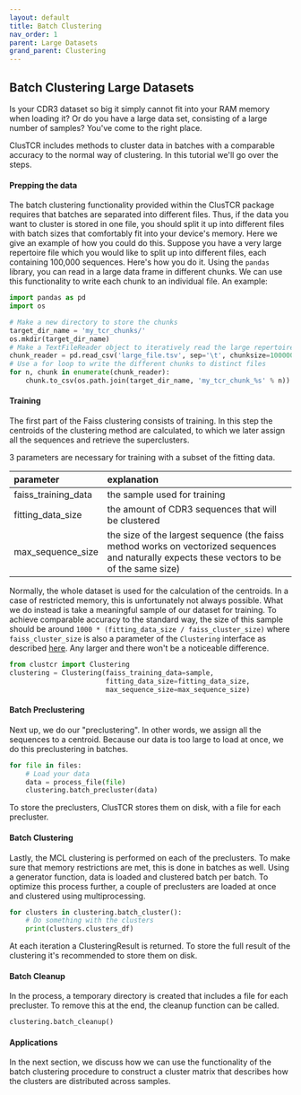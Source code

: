 ```yaml
---
layout: default 
title: Batch Clustering
nav_order: 1 
parent: Large Datasets
grand_parent: Clustering
---
```




## Batch Clustering Large Datasets

Is your CDR3 dataset so big it simply cannot fit into your RAM memory when loading it? Or do you have a large data set, consisting of a large number of samples? You've come to the right place.

ClusTCR includes methods to cluster data in batches with a comparable accuracy to the normal way of clustering. In
this tutorial we'll go over the steps.

#### Prepping the data

The batch clustering functionality provided within the ClusTCR package requires that batches are separated into different files. Thus, if the data you want to cluster is stored in one file, you should split it up into different files with batch sizes that comfortably fit into your device's memory. Here we give an example of how you could do this. Suppose you have a very large repertoire file which you would like to split up into different files, each containing 100,000 sequences. Here's how you do it. Using the `pandas` library, you can read in a large data frame in different chunks. We can use this functionality to write each chunk to an individual file. An example:

```python
import pandas as pd
import os

# Make a new directory to store the chunks
target_dir_name = 'my_tcr_chunks/'
os.mkdir(target_dir_name)
# Make a TextFileReader object to iteratively read the large repertoire file
chunk_reader = pd.read_csv('large_file.tsv', sep='\t', chunksize=100000)
# Use a for loop to write the different chunks to distinct files
for n, chunk in enumerate(chunk_reader):
    chunk.to_csv(os.path.join(target_dir_name, 'my_tcr_chunk_%s' % n))
```

#### Training

The first part of the Faiss clustering consists of training. In this step the centroids of the clustering
method are calculated, to which we later assign all the sequences and retrieve the superclusters.

3 parameters are necessary for training with a subset of the fitting data.

| parameter | explanation |
|:-------------|:------------------|
| faiss_training_data | the sample used for training |
| fitting_data_size | the amount of CDR3 sequences that will be clustered |
| max_sequence_size | the size of the largest sequence (the faiss method works on vectorized sequences and naturally expects these vectors to be of the same size) |

Normally, the whole dataset is used for the calculation of the centroids. In a case of restricted memory, this is
unfortunately not always possible. What we do instead is take a meaningful sample of our dataset for training. To
achieve comparable accuracy to the standard way, the size of this sample should be
around `1000 * (fitting_data_size / faiss_cluster_size)` where `faiss_cluster_size` is also a parameter of the `Clustering` interface as described [here](how-to-use). 
Any larger and there won't be a noticeable difference.


```python
from clustcr import Clustering
clustering = Clustering(faiss_training_data=sample,
                        fitting_data_size=fitting_data_size,
                        max_sequence_size=max_sequence_size)
```


#### Batch Preclustering

Next up, we do our "preclustering".
In other words, we assign all the sequences to a centroid.
Because our data is too large to load at once, we do this preclustering in batches.

```python
for file in files:
    # Load your data
    data = process_file(file)
    clustering.batch_precluster(data)
```

To store the preclusters, ClusTCR stores them on disk, with a file for each precluster.


#### Batch Clustering

Lastly, the MCL clustering is performed on each of the preclusters.
To make sure that memory restrictions are met, this is done in batches as well.
Using a generator function, data is loaded and clustered batch per batch.
To optimize this process further, a couple of preclusters are loaded at once and clustered using multiprocessing.


```python
for clusters in clustering.batch_cluster():
    # Do something with the clusters
    print(clusters.clusters_df)
```

At each iteration a ClusteringResult is returned.
To store the full result of the clustering it's recommended to store them on disk.

#### Batch Cleanup

In the process, a temporary directory is created that includes a file for each precluster.
To remove this at the end, the cleanup function can be called.

```python
clustering.batch_cleanup()
```

#### Applications

In the next section, we discuss how we can use the functionality of the batch clustering procedure to construct a cluster matrix that describes how the clusters are distributed across samples.

